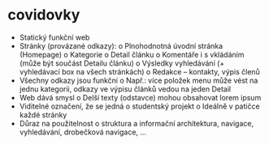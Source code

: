 # covidovky

- Statický funkční web
- Stránky (provázané odkazy):
o Plnohodnotná úvodní stránka (Homepage)
o Kategorie
o Detail článku
o Komentáře i s vkládáním (může být součást Detailu
článku)
o Výsledky vyhledávání (+ vyhledávací box na všech
stránkách)
o Redakce – kontakty, výpis členů
- Všechny odkazy jsou funkční
o Např.: více položek menu může vést na jednu
kategorii, odkazy ve výpisu článků vedou na jeden
Detail
- Web dává smysl
o Delší texty (odstavce) mohou obsahovat lorem ipsum
- Viditelné označení, že se jedná o studentský projekt
o Ideálně v patičce každé stránky
- Důraz na použitelnost
o struktura a informační architektura, navigace,
vyhledávání, drobečková navigace, …